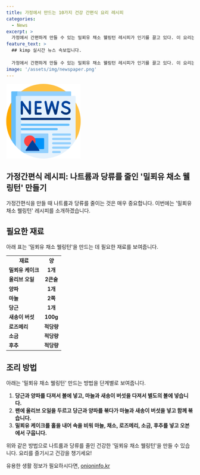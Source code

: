 ```yaml
---
title: 가정에서 만드는 10가지 건강 간편식 요리 레시피
categories:
  - News
excerpt: >
  가정에서 간편하게 만들 수 있는 밀푀유 채소 웰링턴 레시피가 인기를 끌고 있다. 이 요리는 나트륨과 당류를 줄이면서도 풍부한 영양을 제공하여 건강한 식단을 유지하는 데 도움을 준다. 요리를 즐기는 동시에 건강에 유익한 식사를 즐길 수 있는 이 가정간편식 요리는 많은 이들의 관심을 끌고 있다.
feature_text: >
  ## kimp 실시간 뉴스 속보입니다.

  가정에서 간편하게 만들 수 있는 밀푀유 채소 웰링턴 레시피가 인기를 끌고 있다. 이 요리는 나트륨과 당류를 줄이면서도 풍부한 영양을 제공하여 건강한 식단을 유지하는 데 도움을 준다. 요리를 즐기는 동시에 건강에 유익한 식사를 즐길 수 있는 이 가정간편식 요리는 많은 이들의 관심을 끌고 있다.
image: '/assets/img/newspaper.png'
---
```


<p><img src="/assets/img/newspaper.png" alt="kimplant 속보" /></p>

<h2>가정간편식 레시피: 나트륨과 당류를 줄인 '밀푀유 채소 웰링턴' 만들기</h2>

<p>가정간편식을 만들 때 나트륨과 당류를 줄이는 것은 매우 중요합니다. 이번에는 '밀푀유 채소 웰링턴' 레시피를 소개하겠습니다. </p>

<h2>필요한 재료</h2>

<p data-ke-size="size16">아래 표는 '밀푀유 채소 웰링턴'을 만드는 데 필요한 재료를 보여줍니다.</p>

<table>
  <tr>
    <td style="text-align: center; height: 17px;"><b>재료</b></td>
    <td style="text-align: center; height: 17px;"><b>양</b></td>
  </tr>
  <tr>
    <td style="text-align: left; height: 17px;"><b>밀푀유 케이크</b></td>
    <td style="text-align: center; height: 17px;"><b>1개</b></td>
  </tr>
  <tr>
    <td style="text-align: left; height: 17px;"><b>올리브 오일</b></td>
    <td style="text-align: center; height: 17px;"><b>2큰술</b></td>
  </tr>
  <tr>
    <td style="text-align: left; height: 17px;"><b>양파</b></td>
    <td style="text-align: center; height: 17px;"><b>1개</b></td>
  </tr>
  <tr>
    <td style="text-align: left; height: 17px;"><b>마늘</b></td>
    <td style="text-align: center; height: 17px;"><b>2쪽</b></td>
  </tr>
  <tr>
    <td style="text-align: left; height: 17px;"><b>당근</b></td>
    <td style="text-align: center; height: 17px;"><b>1개</b></td>
  </tr>
  <tr>
    <td style="text-align: left; height: 17px;"><b>새송이 버섯</b></td>
    <td style="text-align: center; height: 17px;"><b>100g</b></td>
  </tr>
  <tr>
    <td style="text-align: left; height: 17px;"><b>로즈메리</b></td>
    <td style="text-align: center; height: 17px;"><b>적당량</b></td>
  </tr>
  <tr>
    <td style="text-align: left; height: 17px;"><b>소금</b></td>
    <td style="text-align: center; height: 17px;"><b>적당량</b></td>
  </tr>
  <tr>
    <td style="text-align: left; height: 17px;"><b>후추</b></td>
    <td style="text-align: center; height: 17px;"><b>적당량</b></td>
  </tr>
</table>

<h2>조리 방법</h2>

<p data-ke-size="size16">아래는 '밀푀유 채소 웰링턴' 만드는 방법을 단계별로 보여줍니다.</p>

<ol>
  <li><b>당근과 양파를 다져서 볼에 넣고, 마늘과 새송이 버섯을 다져서 별도의 볼에 넣습니다.</b></li>
  <li><b>팬에 올리브 오일을 두르고 당근과 양파를 볶다가 마늘과 새송이 버섯을 넣고 함께 볶습니다.</b></li>
  <li><b>밀푀유 케이크를 홀을 내어 속을 비워 마늘, 채소, 로즈메리, 소금, 후추를 넣고 오븐에서 구웁니다.</b></li>
</ol>

<p data-ke-size="size16">위와 같은 방법으로 나트륨과 당류를 줄인 건강한 '밀푀유 채소 웰링턴'을 만들 수 있습니다. 요리를 즐기시고 건강을 챙기세요!</p>
유용한 생활 정보가 필요하시다면, <a href="https://onioninfo.kr" rel="dofollow">onioninfo.kr</a>


